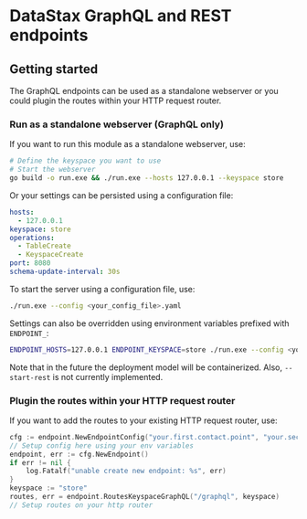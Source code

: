 # DataStax GraphQL and REST endpoints

## Getting started

The GraphQL endpoints can be used as a standalone webserver or you could plugin the routes within your HTTP request router.

### Run as a standalone webserver (GraphQL only)

If you want to run this module as a standalone webserver, use:

```bash
# Define the keyspace you want to use
# Start the webserver
go build -o run.exe && ./run.exe --hosts 127.0.0.1 --keyspace store
```

Or your settings can be persisted using a configuration file:

```yaml
hosts:
  - 127.0.0.1
keyspace: store
operations:
  - TableCreate
  - KeyspaceCreate
port: 8080
schema-update-interval: 30s
```

To start the server using a configuration file, use:

```bash
./run.exe --config <your_config_file>.yaml
```

Settings can also be overridden using environment variables prefixed with
`ENDPOINT_`:

```bash
ENDPOINT_HOSTS=127.0.0.1 ENDPOINT_KEYSPACE=store ./run.exe --config <your_config_file>.yaml
```

Note that in the future the deployment model will be containerized. Also,
`--start-rest` is not currently implemented.

### Plugin the routes within your HTTP request router

If you want to add the routes to your existing HTTP request router, use:

```go
cfg := endpoint.NewEndpointConfig("your.first.contact.point", "your.second.contact.point")
// Setup config here using your env variables
endpoint, err := cfg.NewEndpoint()
if err != nil {
	log.Fatalf("unable create new endpoint: %s", err)
}
keyspace := "store"
routes, err = endpoint.RoutesKeyspaceGraphQL("/graphql", keyspace)
// Setup routes on your http router
```
